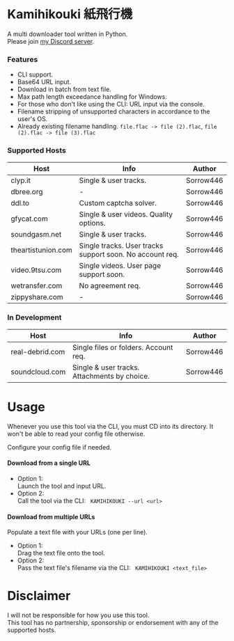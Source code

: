 # Kamihikouki 紙飛行機
A multi downloader tool written in Python.  
Please join [my Discord server](https://discord.gg/2WGqT7B).

### Features
- CLI support.
- Base64 URL input.
- Download in batch from text file.
- Max path length exceedance handling for Windows.
- For those who don't like using the CLI: URL input via the console.
- Filename stripping of unsupported characters in accordance to the user's OS.
- Already existing filename handling. `file.flac -> file (2).flac`, `file (2).flac -> file (3).flac`

### Supported Hosts
| Host  | Info | Author |
| ------------- | ------------- | ------------- 
| clyp.it | Single & user tracks. | Sorrow446
| dbree.org | - | Sorrow446
| ddl.to | Custom captcha solver. | Sorrow446
| gfycat.com | Single & user videos. Quality options. | Sorrow446
| soundgasm.net | Single & user tracks. | Sorrow446
| theartistunion.com | Single tracks. User tracks support soon. No account req. | Sorrow446
| video.9tsu.com | Single videos. User page support soon. | Sorrow446
| wetransfer.com | No agreement req. | Sorrow446
| zippyshare.com | - | Sorrow446

### In Development
| Host  | Info | Author |
| ------------- | ------------- | ------------- 
| real-debrid.com | Single files or folders. Account req. | Sorrow446
| soundcloud.com | Single & user tracks. Attachments by choice. | Sorrow446

# Usage 
Whenever you use this tool via the CLI, you must CD into its directory. It won't be able to read your config file otherwise.

Configure your config file if needed.  
#### Download from a single URL
- Option 1:  
Launch the tool and input URL.
- Option 2:  
Call the tool via the CLI:
``` KAMIHIKOUKI --url <url>```  

#### Download from multiple URLs
Populate a text file with your URLs (one per line).
- Option 1:  
Drag the text file onto the tool.
- Option 2:  
Pass the text file's filename via the CLI:
``` KAMIHIKOUKI <text_file>```  

# Disclaimer
I will not be responsible for how you use this tool.  
This tool has no partnership, sponsorship or endorsement with any of the supported hosts.

